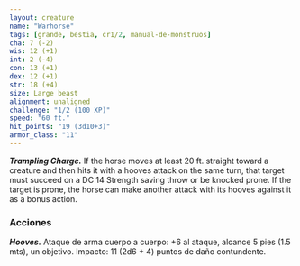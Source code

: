 ```yaml
---
layout: creature
name: "Warhorse"
tags: [grande, bestia, cr1/2, manual-de-monstruos]
cha: 7 (-2)
wis: 12 (+1)
int: 2 (-4)
con: 13 (+1)
dex: 12 (+1)
str: 18 (+4)
size: Large beast
alignment: unaligned
challenge: "1/2 (100 XP)"
speed: "60 ft."
hit_points: "19 (3d10+3)"
armor_class: "11"
---
```


***Trampling Charge.*** If the horse moves at least 20 ft. straight toward a creature and then hits it with a hooves attack on the same turn, that target must succeed on a DC 14 Strength saving throw or be knocked prone. If the target is prone, the horse can make another attack with its hooves against it as a bonus action.

### Acciones

***Hooves.*** Ataque de arma cuerpo a cuerpo: +6 al ataque, alcance 5 pies (1.5 mts), un objetivo. Impacto: 11 (2d6 + 4) puntos de daño contundente.